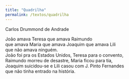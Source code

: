 ```yaml
---
title: "Quadrilha"
permalink: /textos/quadrilha
---
```


Carlos Drummond de Andrade

João amava Teresa que amava Raimundo  
que amava Maria que amava Joaquim que amava Lili  
que não amava ninguém.  
João foi pra os Estados Unidos, Teresa para o convento,  
Raimundo morreu de desastre, Maria ficou para tia,  
Joaquim suicidou-se e Lili casou com J. Pinto Fernandes  
que não tinha entrado na história.
